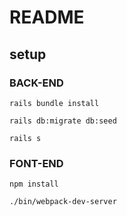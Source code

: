 # README

## setup
### BACK-END
```
rails bundle install
```
```
rails db:migrate db:seed
```
```
rails s
````
### FONT-END
```
npm install
```
```
./bin/webpack-dev-server
```
